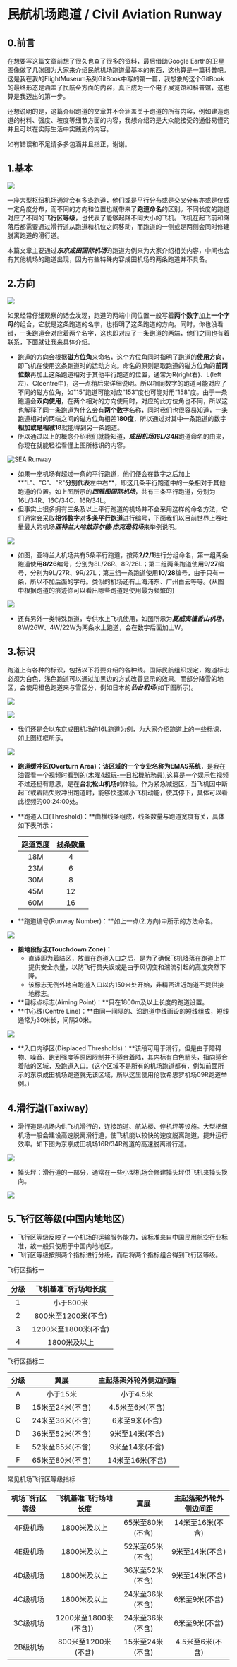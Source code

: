 # 民航机场跑道  **/**  Civil Aviation Runway

## 0.前言

在想要写这篇文章前想了很久也查了很多的资料，最后借助Google Earth的卫星图像做了几张图为大家来介绍民航机场跑道最基本的东西，这也算是一篇科普吧。这是我在我的FlightMuseum系列GitBook中写的第一篇，我想象的这个GitBook的最终形态是涵盖了民航全方面的内容，真正成为一个电子展览馆和科普馆，这也算是我迈出的第一步。

还想说明的是，这篇介绍跑道的文章并不会涵盖关于跑道的所有内容，例如建造跑道的材料、强度、坡度等细节方面的内容，我想介绍的是大众能接受的通俗易懂的并且可以在实际生活中实践到的内容。

如有错误和不足请多多包涵并且指正，谢谢。

## 1.基本

![](http://pzeib1xl7.bkt.clouddn.com/NRT_7321m_1.jpg)

一座大型枢纽机场通常会有多条跑道，他们或是平行分布或是交叉分布亦或是仅成一定角度分布，而不同的方向和位置也就带来了**跑道命名**的区别。不同长度的跑道对应了不同的**飞行区等级**，也代表了能够起降不同大小的飞机。飞机在起飞前和降落后都需要通过滑行道从跑道和机位之间移动，而跑道的一侧或是两侧会同时修建脱离跑道的滑行道。

本篇文章主要通过***东京成田国际机场***的跑道为例来为大家介绍相关内容，中间也会有其他机场的跑道出现，因为有些特殊内容成田机场的两条跑道并不具备。

## 2.方向

![](http://pzeib1xl7.bkt.clouddn.com/16L_0.jpg)

如果经常仔细观察的话会发现，跑道的两端中间位置一般写着**两个数字**加上**一个字母**的组合，它就是这条跑道的名字，也指明了这条跑道的方向。同时，你也没看错，一条跑道会对应着两个名字，这也即对应了一条跑道的两端，他们之间也有着联系，下面就让我来具体介绍。

- 跑道的方向会根据**磁方位角**来命名，这个方位角同时指明了跑道的**使用方向**，即飞机在使用这条跑道时的运动方向。命名的原则是取跑道的磁方位角的**前两位数**再加上这条跑道相对于其他平行跑道的位置，通常为R(right右)、L(left左)、C(centre中)，这一点稍后来详细说明。所以相同数字的跑道可能对应了不同的磁方位角，如"15"跑道可能对应“153”度也可能对用“158”度。由于一条跑道会**双向使用**，在两个相对的方向使用时，对应的此方位角也不同，所以这也解释了同一条跑道为什么会有**两个数字**名称，同时我们也很容易知道，一条跑道相对的两端之间的磁方位角相差**180度**，所以通过对其中一条跑道的数字**相加或是相减18**就能得到另一条跑道。
- 所以通过以上的概念介绍我们就能知道，***成田机场16L/34R***跑道命名的由来，你现在就能轻松看懂上图所标识的内容。

![SEA Runway](http://pzeib1xl7.bkt.clouddn.com/SEA.jpg)

- 如果一座机场有超过一条的平行跑道，他们便会在数字之后加上**"L"、"C"、"R"**分别代表**左中右**，即这几条平行跑道中的一条相对于其他跑道的位置。如上图所示的***西雅图国际机场***，共有三条平行跑道，分别为16L/34R、16C/34C、16R/34L。
- 但事实上很多拥有三条及以上平行跑道的机场并不会采用这样的命名方法，它们通常会采取**相邻数字**对**多条平行跑道**进行编号，下面我们以目前世界上吞吐量最大的机场***亚特兰大哈兹菲尔德·杰克逊机场***来举例说明。

![](http://pzeib1xl7.bkt.clouddn.com/ATL.jpg)

- 如图，亚特兰大机场共有5条平行跑道，按照**2/2/1**进行分组命名，第一组两条跑道使用**8/26**编号，分别为8L/26R、8R/26L；第二组两条跑道使用**9/27**编号，分别为9L/27R、9R/27L；第三组一条跑道使用**10/28**编号，由于只有一条，所以不加后面的字母。类似的机场还有上海浦东、广州白云等等。(从图中根据跑道的痕迹你可以看出哪些跑道是使用最为频繁的)

![](http://pzeib1xl7.bkt.clouddn.com/HNL1.jpg)

- 还有另外一类特殊跑道，专供水上飞机使用，如图所示为***夏威夷檀香山机场***，8W/26W、4W/22W为两条水上跑道，会在数字后面加上W。

## 3.标识

跑道上有各种的标识，包括以下将要介绍的各种线。国际民航组织规定，跑道标志必须为白色，浅色跑道可以通过加黑边的方式改善显示的效果。而部分降雪的地区，会使用橙色跑道来与雪区分，例如日本的***仙台机场***(如下图所示)。

![](http://pzeib1xl7.bkt.clouddn.com/%E4%BB%99%E5%8F%B0%E6%9C%BA%E5%9C%BA.JPG)



![](http://pzeib1xl7.bkt.clouddn.com/NRT_16L_0.JPG)

- 我们还是会以东京成田机场的16L跑道为例，为大家介绍跑道上的一些标识，如上图红框所示。

![](http://pzeib1xl7.bkt.clouddn.com/NRT_16L_11.jpg)

- **跑道缓冲区(Overturn Area)：**该区域的一个专业名称为**EMAS系统**，是我在油管看一个视频时看到的([木曜4超玩-一日松機航務員](https://www.youtube.com/watch?v=_WSMSy2Wioc)),这算是一个娱乐性视频不过还挺有意思，是在**台北松山机场**的体验。作为紧急减速区，当飞机因中断起飞或着陆失败冲出跑道时，能够快速减小飞机动能，使其停下，具体可以看此视频的00:24:00处。

- **跑道入口(Threshold)：**由横线条组成，线条数量与跑道宽度有关，具体如下表所示：

  | 跑道宽度 | 线条数量 |
  | :------: | :------: |
  |   18M    |    4     |
  |   23M    |    6     |
  |   30M    |    8     |
  |   45M    |    12    |
  |   60M    |    16    |

- **跑道编号(Runway Number)：**如上一点(2.方向)中所示的方法命名。

![](http://pzeib1xl7.bkt.clouddn.com/NRT_16L_33.jpg)

- **接地段标志(Touchdown Zone)：**
  - 直译即为着陆区，放置在跑道入口之后，是为了确保飞机降落在跑道上并提供安全余量，以防飞行员失误或是由于风切变和湍流引起的高度突然下降。
  - 该标志无例外地自跑道入口以内150米处开始，非精密进近跑道不提供接地标志。
- **目标点标志(Aiming Point)：**只在1800m及以上长度的跑道设置。
- **中心线(Centre Line)：**由同一间隔的、沿跑道中线画设的短线组成，短线通常为30米长，间隔20米。

![](http://pzeib1xl7.bkt.clouddn.com/LHR_09R_00.jpg)

- **入口内移区(Displaced Thresholds)：**该段可用于滑行，但是由于障碍物、噪音、跑到强度等原因限制并不适合着陆，其内标有白色箭头，指向适合着陆的区域，及跑道入口。(这个区域不是所有的机场跑道都有，例如前面所示的东京成田机场跑道就无该区域，所以这里使用伦敦希思罗机场09R跑道举例。)

## 4.滑行道(Taxiway)

- 滑行道是机场内供飞机滑行的，连接跑道、航站楼、停机坪等设施。大型枢纽机场一般会建设高速脱离滑行道，使飞机能以较快的速度脱离跑道，提升运行效率。如下图为东京成田机场16R/34R跑道的高速脱离滑行道。

![](http://pzeib1xl7.bkt.clouddn.com/NRT_taxiway1.jpg)

- 掉头坪：滑行道的一部分，通常在一些小型机场会修建掉头坪供飞机来掉头换向。

![](http://pzeib1xl7.bkt.clouddn.com/%E6%8E%89%E5%A4%B4%E5%9D%AA1.jpg)

## 5.飞行区等级(中国内地地区)

- 飞行区等级反映了一个机场的运输服务能力，该标准来自中国民用航空行业标准，故一般只使用于中国内地地区。
- 飞行区等级按照两个指标进行分级，而后将两个指标组合得到飞行区等级。

飞行区指标一

| 分级 | 飞机基准飞行场地长度 |
| :--: | :------------------: |
|  1   |      小于800米       |
|  2   | 800米至1200米(不含)  |
|  3   | 1200米至1800米(不含) |
|  4   |     1800米及以上     |

飞行区指标二

| 分级 |       翼展       | 主起落架外轮外侧边间距 |
| :--: | :--------------: | :--------------------: |
|  A   |     小于15米     |       小于4.5米        |
|  B   | 15米至24米(不含) |    4.5米至6米(不含)    |
|  C   | 24米至36米(不含) |     6米至9米(不含)     |
|  D   | 36米至52米(不含) |    9米至14米(不含)     |
|  E   | 52米至65米(不含) |    9米至14米(不含)     |
|  F   | 65米至80米(不含) |    14米至16米(不含)    |

常见机场飞行区等级指标

| 机场飞行区等级 |  飞机基准飞行场地长度  |       翼展       | 主起落架外轮外侧边间距 |
| :------------: | :--------------------: | :--------------: | :--------------------: |
|    4F级机场    |      1800米及以上      | 65米至80米(不含) |    14米至16米(不含)    |
|    4E级机场    |      1800米及以上      | 52米至65米(不含) |    9米至14米(不含)     |
|    4D级机场    |      1800米及以上      | 36米至52米(不含) |    9米至14米(不含)     |
|    4C级机场    |      1800米及以上      | 24米至36米(不含) |     6米至9米(不含)     |
|    3C级机场    | 1200米至1800米(不含)） | 24米至36米(不含) |     6米至9米(不含)     |
|    2B级机场    |  800米至1200米(不含)   | 15米至24米(不含) |    4.5米至6米(不含)    |

 